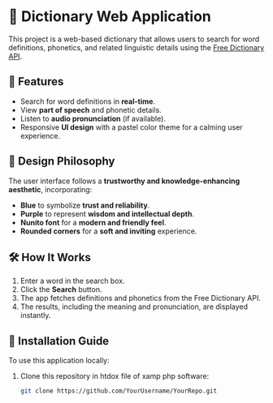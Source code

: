 # 📖 Dictionary Web Application
This project is a web-based dictionary that allows users to search for word definitions, phonetics, and related linguistic details using the [Free Dictionary API](https://dictionaryapi.dev/).

## 🌟 Features
- Search for word definitions in **real-time**.
- View **part of speech** and phonetic details.
- Listen to **audio pronunciation** (if available).
- Responsive **UI design** with a pastel color theme for a calming user experience.

## 🎨 Design Philosophy
The user interface follows a **trustworthy and knowledge-enhancing aesthetic**, incorporating:
- **Blue** to symbolize **trust and reliability**.
- **Purple** to represent **wisdom and intellectual depth**.
- **Nunito font** for a **modern and friendly feel**.
- **Rounded corners** for a **soft and inviting** experience.

## 🛠️ How It Works
1. Enter a word in the search box.
2. Click the **Search** button.
3. The app fetches definitions and phonetics from the Free Dictionary API.
4. The results, including the meaning and pronunciation, are displayed instantly.

## 🚀 Installation Guide
To use this application locally:
1. Clone this repository in htdox file of xamp php software:
   ```bash
   git clone https://github.com/YourUsername/YourRepo.git
